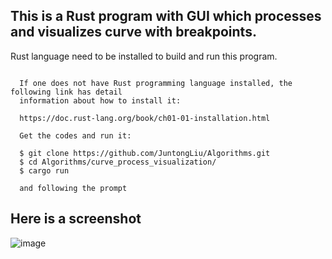 
## This is a Rust program with GUI which processes and visualizes curve with breakpoints. 
Rust language need to be installed to build and run this program.
~~~

  If one does not have Rust programming language installed, the following link has detail
  information about how to install it:

  https://doc.rust-lang.org/book/ch01-01-installation.html

  Get the codes and run it:

  $ git clone https://github.com/JuntongLiu/Algorithms.git
  $ cd Algorithms/curve_process_visualization/
  $ cargo run

  and following the prompt

~~~
## Here is a screenshot

![image](https://github.com/JuntongLiu/Algorithms/assets/49035076/8a3a987c-6c63-4147-b95a-b67e487dd783)
